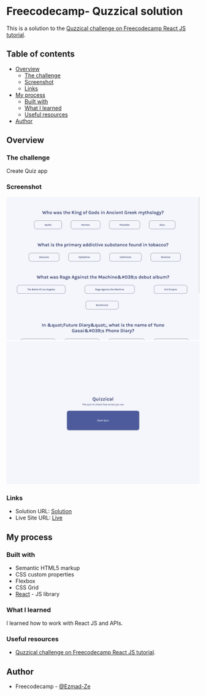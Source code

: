 # Freecodecamp- Quzzical solution

This is a solution to the [Quzzical challenge on Freecodecamp React JS tutorial](https://www.youtube.com/watch?v=bMknfKXIFA8). 

## Table of contents

- [Overview](#overview)
  - [The challenge](#the-challenge)
  - [Screenshot](#screenshot)
  - [Links](#links)
- [My process](#my-process)
  - [Built with](#built-with)
  - [What I learned](#what-i-learned)
  - [Useful resources](#useful-resources)
- [Author](#author)



## Overview

### The challenge

Create Quiz app

### Screenshot

![](./screenshots/Quiz.png)
![](./screenshots/Start%20Quiz.png)


### Links

- Solution URL: [Solution]()
- Live Site URL: [Live]()

## My process

### Built with

- Semantic HTML5 markup
- CSS custom properties
- Flexbox
- CSS Grid
- [React](https://reactjs.org/) - JS library


### What I learned

I learned how to work with React JS and APIs.

### Useful resources

- [Quzzical challenge on Freecodecamp React JS tutorial](https://www.youtube.com/watch?v=bMknfKXIFA8).


## Author

- Freecodecamp - [@Ezmad-Ze](https://github.com/Ezmad-Ze)

